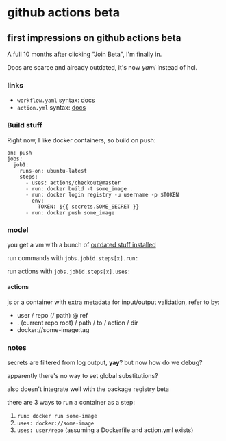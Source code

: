# github actions beta

## first impressions on github actions beta

A full 10 months after clicking "Join Beta",
I'm finally in.

Docs are scarce and already outdated,
it's now _yaml_ instead of hcl.

### links

- `workflow.yaml` syntax: [docs](https://help.github.com/en/articles/workflow-syntax-for-github-actions)
- `action.yml` syntax: [docs](https://help.github.com/en/articles/metadata-syntax-for-github-actions)

### Build stuff

Right now,
I like docker containers,
so build on push:

```
on: push
jobs:
  job1:
    runs-on: ubuntu-latest
    steps:
      - uses: actions/checkout@master
      - run: docker build -t some_image .
      - run: docker login registry -u username -p $TOKEN
        env:
          TOKEN: ${{ secrets.SOME_SECRET }}
      - run: docker push some_image

```

### model

you get a vm with a bunch of [outdated stuff installed](https://help.github.com/en/articles/software-in-virtual-environments-for-github-actions)

run commands with `jobs.jobid.steps[x].run:`

run actions with `jobs.jobid.steps[x].uses:`

#### actions

js or a container with extra metadata for input/output validation,
refer to by:

- user / repo (/ path) @ ref
- . (current repo root) / path / to / action / dir
- docker://some-image:tag

### notes

secrets are filtered from log output,
**yay**?
but now how do we debug?

apparently there's no way to set global substitutions?

also doesn't integrate well with the package registry beta

there are 3 ways to run a container as a step:

1. `run: docker run some-image`
2. `uses: docker://some-image`
3. `uses: user/repo` (assuming a Dockerfile and action.yml exists)